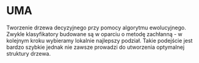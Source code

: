 # UMA
Tworzenie drzewa decyzyjnego przy pomocy algorytmu ewolucyjnego. Zwykle klasyfikatory budowane są w oparciu o metodę zachłanną - w kolejnym kroku wybieramy lokalnie najlepszy podział. Takie podejście jest bardzo szybkie jednak nie zawsze prowadzi do utworzenia optymalnej struktury drzewa. 